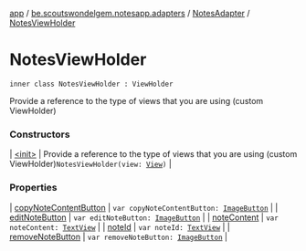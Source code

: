 [app](../../../index.md) / [be.scoutswondelgem.notesapp.adapters](../../index.md) / [NotesAdapter](../index.md) / [NotesViewHolder](./index.md)

# NotesViewHolder

`inner class NotesViewHolder : ViewHolder`

Provide a reference to the type of views that you are using (custom ViewHolder)

### Constructors

| [&lt;init&gt;](-init-.md) | Provide a reference to the type of views that you are using (custom ViewHolder)`NotesViewHolder(view: `[`View`](https://developer.android.com/reference/android/view/View.html)`)` |

### Properties

| [copyNoteContentButton](copy-note-content-button.md) | `var copyNoteContentButton: `[`ImageButton`](https://developer.android.com/reference/android/widget/ImageButton.html) |
| [editNoteButton](edit-note-button.md) | `var editNoteButton: `[`ImageButton`](https://developer.android.com/reference/android/widget/ImageButton.html) |
| [noteContent](note-content.md) | `var noteContent: `[`TextView`](https://developer.android.com/reference/android/widget/TextView.html) |
| [noteId](note-id.md) | `var noteId: `[`TextView`](https://developer.android.com/reference/android/widget/TextView.html) |
| [removeNoteButton](remove-note-button.md) | `var removeNoteButton: `[`ImageButton`](https://developer.android.com/reference/android/widget/ImageButton.html) |

